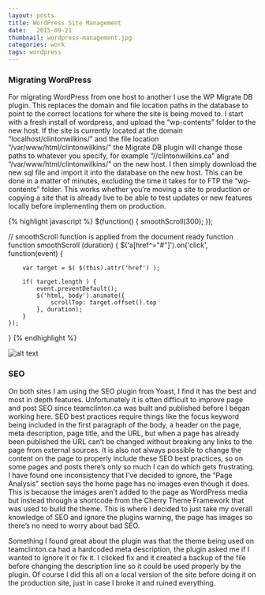 ```yaml
---
layout: posts
title: WordPress Site Management
date:   2015-09-21
thumbnail: wordpress-management.jpg
categories: work
tags: wordpress
---
```


### Migrating WordPress
For migrating WordPress from one host to another I use the WP Migrate DB plugin. This replaces the domain and file location paths in the database to point to the correct locations for where the site is being moved to.
I start with a fresh install of wordpress, and upload the “wp-contents” folder to the new host. If the site is currently located at the domain “localhost/clintonwilkins/” and the file location “/var/www/html/clintonwilkins/” the Migrate DB plugin will change those paths to whatever you specify, for example “//clintonwilkins.ca” and “/var/www/html/clintonwilkins/” on the new host. I then simply download the new sql file and import it into the database on the new host. This can be done in a matter of minutes, excluding the time it takes for to FTP the “wp-contents” folder.
This works whether you’re moving a site to production or copying a site that is already live to be able to test updates or new features locally before implementing them on production.

{% highlight javascript %}
$(function() {
  smoothScroll(300);
});

// smoothScroll function is applied from the document ready function
function smoothScroll (duration) {
	$('a[href^="#"]').on('click', function(event) {

	    var target = $( $(this).attr('href') );

	    if( target.length ) {
	        event.preventDefault();
	        $('html, body').animate({
	            scrollTop: target.offset().top
	        }, duration);
	    }
	});
}
{% endhighlight %}

![alt text](http://fillmurray.com/1000/800 "Logo Title Text 1")

### SEO
On both sites I am using the SEO plugin from Yoast, I find it has the best and most in depth features.
Unfortunately it is often difficult to improve page and post SEO since teamclinton.ca was built and published before I began working here. SEO best practices require things like the focus keyword being included in the first paragraph of the body, a header on the page, meta description, page title, and the URL, but when a page has already been published the URL can’t be changed without breaking any links to the page from external sources. It is also not always possible to change the content on the page to properly include these SEO best practices, so on some pages and posts there’s only so much I can do which gets frustrating.
I have found one inconsistency that I’ve decided to ignore, the “Page Analysis” section says the home page has no images even though it does. This is because the images aren’t added to the page as WordPress media but instead through a shortcode from the Cherry Theme Framework that was used to build the theme. This is where I decided to just take my overall knowledge of SEO and ignore the plugins warning, the page has images so there’s no need to worry about bad SEO.

Something I found great about the plugin was that the theme being used on teamclinton.ca had a hardcoded meta description, the plugin asked me if I wanted to ignore it or fix it. I clicked fix and it created a backup of the file before changing the description line so it could be used properly by the plugin. Of course I did this all on a local version of the site before doing it on the production site, just in case I broke it and ruined everything.
